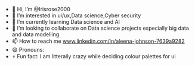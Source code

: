 - 👋 Hi, I’m @Irisrose2000
- 👀 I’m interested in ui/ux,Data science,Cyber security
- 🌱 I’m currently learning Data science and AI
- 💞️ I’m looking to collaborate on Data science projects especially big data and data modelling
- 📫 How to reach me www.linkedin.com/in/aleena-johnson-7639a9282
- 😄 Pronouns: 
- ⚡ Fun fact: I am litterally crazy while deciding colour palettes for ui 

<!---
Irisrose2000/Irisrose2000 is a ✨ special ✨ repository because its `README.md` (this file) appears on your GitHub profile.
You can click the Preview link to take a look at your changes.
--->
